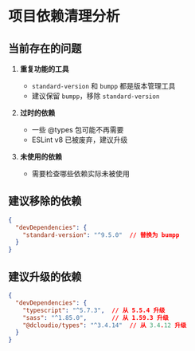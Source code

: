 # 项目依赖清理分析

## 当前存在的问题

1. **重复功能的工具**
   - `standard-version` 和 `bumpp` 都是版本管理工具
   - 建议保留 `bumpp`，移除 `standard-version`

2. **过时的依赖**
   - 一些 @types 包可能不再需要
   - ESLint v8 已被废弃，建议升级

3. **未使用的依赖**
   - 需要检查哪些依赖实际未被使用

## 建议移除的依赖

```json
{
  "devDependencies": {
    "standard-version": "^9.5.0"  // 替换为 bumpp
  }
}
```

## 建议升级的依赖

```json
{
  "devDependencies": {
    "typescript": "^5.7.3",  // 从 5.5.4 升级
    "sass": "^1.85.0",       // 从 1.59.3 升级
    "@dcloudio/types": "^3.4.14"  // 从 3.4.12 升级
  }
}
```
